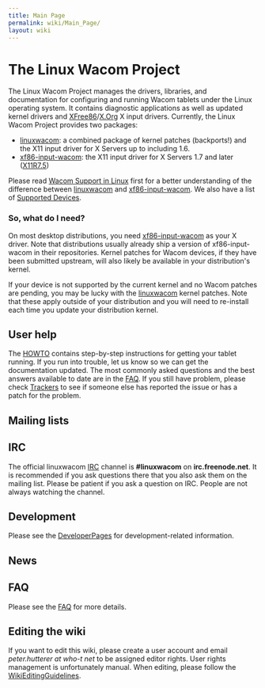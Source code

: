 ```yaml
---
title: Main Page
permalink: wiki/Main_Page/
layout: wiki
---
```


The Linux Wacom Project
=======================

The Linux Wacom Project manages the drivers, libraries, and
documentation for configuring and running Wacom tablets under the Linux
operating system. It contains diagnostic applications as well as updated
kernel drivers and
[XFree86](http://www.xfree86.org)/[X.Org](http://www.x.org) X input
drivers. Currently, the Linux Wacom Project provides two packages:

-   [linuxwacom](linuxwacom "wikilink"): a combined package of kernel
    patches (backports!) and the X11 input driver for X Servers up to
    including 1.6.
-   [xf86-input-wacom](xf86-input-wacom "wikilink"): the X11 input
    driver for X Servers 1.7 and later
    ([X11R7.5](http://who-t.blogspot.com/2009/10/x11r75-released-but-what-is-it.html))

Please read [Wacom Support in
Linux](http://who-t.blogspot.com/2010/09/wacom-support-in-linux.html)
first for a better understanding of the difference between
[linuxwacom](linuxwacom "wikilink") and
[xf86-input-wacom](xf86-input-wacom "wikilink"). We also have a list of
[Supported Devices](/wiki/Supported_Devices "wikilink").

### So, what do I need?

On most desktop distributions, you need
[xf86-input-wacom](xf86-input-wacom "wikilink") as your X driver. Note
that distributions usually already ship a version of xf86-input-wacom in
their repositories. Kernel patches for Wacom devices, if they have been
submitted upstream, will also likely be available in your distribution's
kernel.

If your device is not supported by the current kernel and no Wacom
patches are pending, you may be lucky with the
[linuxwacom](linuxwacom "wikilink") kernel patches. Note that these
apply outside of your distribution and you will need to re-install each
time you update your distribution kernel.

User help
---------

The [HOWTO](/wiki/HOWTO "wikilink") contains step-by-step instructions for
getting your tablet running. If you run into trouble, let us know so we
can get the documentation updated. The most commonly asked questions and
the best answers available to date are in the [FAQ](/wiki/FAQ "wikilink"). If
you still have problem, please check
[Trackers](http://sourceforge.net/tracker/?group_id=69596) to see if
someone else has reported the issue or has a patch for the problem.

Mailing lists
-------------

IRC
---

The official linuxwacom [IRC](/wiki/IRC "wikilink") channel is
**\#linuxwacom** on **irc.freenode.net**. It is recommended if you ask
questions there that you also ask them on the mailing list. Please be
patient if you ask a question on IRC. People are not always watching the
channel.

Development
-----------

Please see the [DeveloperPages](/wiki/Category%3ADeveloperPages "wikilink")
for development-related information.

News
----

FAQ
---

Please see the [FAQ](/wiki/FAQ "wikilink") for more details.

Editing the wiki
----------------

If you want to edit this wiki, please create a user account and email
*peter.hutterer at who-t net* to be assigned editor rights. User rights
management is unfortunately manual. When editing, please follow the
[WikiEditingGuidelines](/wiki/WikiEditingGuidelines "wikilink").
